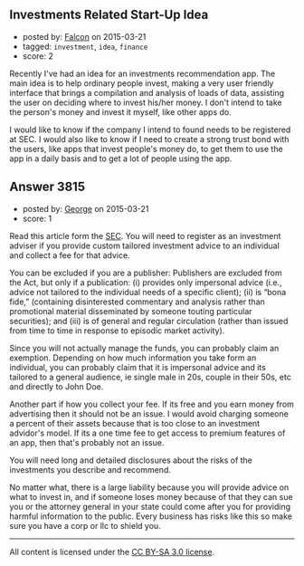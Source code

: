 ## Investments Related Start-Up Idea

- posted by: [Falcon](https://stackexchange.com/users/4461896/falcon) on 2015-03-21
- tagged: `investment`, `idea`, `finance`
- score: 2

Recently I've had an idea for an investments recommendation app. The main idea is to help ordinary people invest, making a very user friendly interface that brings a compilation and analysis of loads of data, assisting the user on deciding where to invest his/her money. I don't intend to take the person's money and invest it myself, like other apps do. 

I would like to know if the company I intend to found needs to be registered at SEC. I would also like to know if I need to create a strong trust bond with the users, like apps that invest people's money do, to get them to use the app in a daily basis and  to get a lot of people using the app.


## Answer 3815

- posted by: [George](https://stackexchange.com/users/3516499/george) on 2015-03-21
- score: 1

Read this article form the [SEC](http://www.sec.gov/about/offices/oia/oia_investman/rplaze-042012.pdf).  You will need to register as an investment adviser if you provide custom tailored investment advice to an individual and collect a fee for that advice.

You can be excluded if you are a publisher:
Publishers are excluded from the Act, but only if a publication:
(i) provides only impersonal advice (i.e., advice not tailored to the individual needs of a specific client); (ii) is “bona fide,” (containing disinterested commentary and analysis rather than promotional material disseminated by someone touting particular securities); and (iii) is of general and regular circulation (rather than issued from time to time in response to episodic market activity).

Since you will not actually manage the funds, you can probably claim an exemption.  Depending on how much information you take form an individual, you can probably claim that it is impersonal advice and its tailored to a general audience, ie single male in 20s, couple in their 50s, etc and directly to John Doe.

Another part if how you collect your fee.  If its free and you earn money from advertising then it should not be an issue.  I would avoid charging someone a percent of their assets because that is too close to an investment advidor's model.  If its a one time fee to get access to premium features of an app, then that's probably not an issue.

You will need long and detailed disclosures about the risks of the investments you describe and recommend.

No matter what, there is a large liability because you will provide advice on what to invest in, and if someone loses money because of that they can sue you or the attorney general in your state could come after you for providing harmful information to the public.  Every business has risks like this so make sure you have a corp or llc to shield you. 



---

All content is licensed under the [CC BY-SA 3.0 license](https://creativecommons.org/licenses/by-sa/3.0/).
